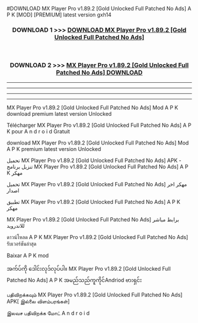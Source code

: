 #DOWNLOAD MX Player Pro  v1.89.2 [Gold Unlocked Full Patched No Ads] A P K [MOD] [PREMIUM] latest version gxh14



<div align="center">

<h3>DOWNLOAD 1 >>> <a href="https://teeasianyam.web.app?sq=MX Player Pro  v1.89.2 [Gold Unlocked Full Patched No Ads]">DOWNLOAD MX Player Pro  v1.89.2 [Gold Unlocked Full Patched No Ads] </a></h3><br>

<h3>DOWNLOAD 2 >>> <a href="https://teeasianyam.web.app?sq=MX Player Pro  v1.89.2 [Gold Unlocked Full Patched No Ads] ">MX Player Pro  v1.89.2 [Gold Unlocked Full Patched No Ads]  DOWNLOAD </a></h3>

</div>


----------------------------------------------------------

----------------------------------------------------------

----------------------------------------------------------

----------------------------------------------------------


MX Player Pro  v1.89.2 [Gold Unlocked Full Patched No Ads]  Mod A P K download premium latest version Unlocked

Télécharger MX Player Pro  v1.89.2 [Gold Unlocked Full Patched No Ads]  A P K pour A n d r o i d Gratuit

download MX Player Pro  v1.89.2 [Gold Unlocked Full Patched No Ads]  Mod A P K premium latest version Unlocked

تحميل MX Player Pro  v1.89.2 [Gold Unlocked Full Patched No Ads]  APK - تنزيل برنامج MX Player Pro  v1.89.2 [Gold Unlocked Full Patched No Ads]  A P K مهكر

تحميل MX Player Pro  v1.89.2 [Gold Unlocked Full Patched No Ads]  مهكر اخر اصدار

تطبيق MX Player Pro  v1.89.2 [Gold Unlocked Full Patched No Ads]  A P K مهكر

MX Player Pro  v1.89.2 [Gold Unlocked Full Patched No Ads]  برابط مباشر للاندرويد

ดาวน์โหลด A P K MX Player Pro  v1.89.2 [Gold Unlocked Full Patched No Ads]  รับเวอร์ชันล่าสุด

Baixar A P K mod

အက်ပ်ကို ဒေါင်းလုဒ်လုပ်ပါ။ MX Player Pro  v1.89.2 [Gold Unlocked Full Patched No Ads]  A P K အမည်သည်ကူကိုင်Andriod ဗားရှင်း

பதிவிறக்கவும் MX Player Pro  v1.89.2 [Gold Unlocked Full Patched No Ads]  APK[ இல்லை விளம்பரங்கள்] 
 
இலவச பதிவிறக்க மோட் A n d r o i d



